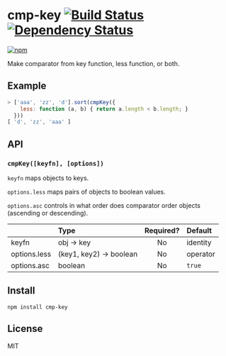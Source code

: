 # cmp-key [![Build Status][travis-badge]][travis] [![Dependency Status][david-badge]][david]

[![npm](https://nodei.co/npm/cmp-key.png)](https://nodei.co/npm/cmp-key/)

[travis]: https://travis-ci.org/eush77/cmp-key
[travis-badge]: https://travis-ci.org/eush77/cmp-key.svg
[david]: https://david-dm.org/eush77/cmp-key
[david-badge]: https://david-dm.org/eush77/cmp-key.png

Make comparator from key function, less function, or both.

## Example

```js
> ['aaa', 'zz', 'd'].sort(cmpKey({
    less: function (a, b) { return a.length < b.length; }
  }))
[ 'd', 'zz', 'aaa' ]
```

## API

### `cmpKey([keyfn], [options])`

`keyfn` maps objects to keys.

`options.less` maps pairs of objects to boolean values.

`options.asc` controls in what order does comparator order objects (ascending or descending).

|              | Type                    | Required? | Default    |
| :----------- | :---------------------- | :-------: | :--------- |
| keyfn        | obj -> key              | No        | identity   |
| options.less | (key1, key2) -> boolean | No        | operator   |
| options.asc  | boolean                 | No        | `true`     |

## Install

```shell
npm install cmp-key
```

## License

MIT
